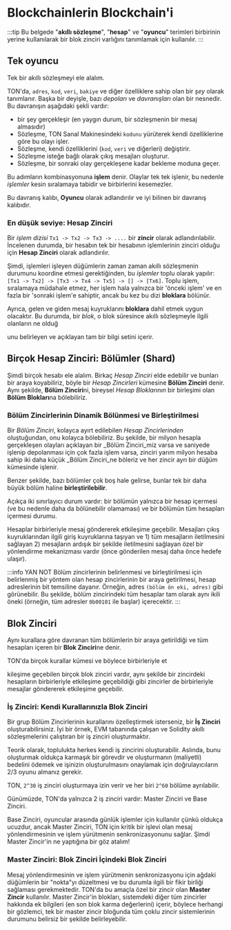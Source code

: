 # Blockchainlerin Blockchain'i

:::tip
Bu belgede "**akıllı sözleşme**", "**hesap**" ve "**oyuncu**" terimleri birbirinin yerine kullanılarak bir blok zinciri varlığını tanımlamak için kullanılır.
:::

## Tek oyuncu

Tek bir akıllı sözleşmeyi ele alalım.

TON'da, `adres`, `kod`, `veri`, `bakiye` ve diğer özelliklere sahip olan bir _şey_ olarak tanımlanır. Başka bir deyişle, bazı _depoları_ ve _davranışları_ olan bir nesnedir.
Bu davranışın aşağıdaki şekli vardır:
* bir şey gerçekleşir (en yaygın durum, bir sözleşmenin bir mesaj almasıdır)
* Sözleşme, TON Sanal Makinesindeki `kodunu` yürüterek kendi özelliklerine göre bu olayı işler.
* Sözleşme, kendi özelliklerini (`kod`, `veri` ve diğerleri) değiştirir.
* Sözleşme isteğe bağlı olarak çıkış mesajları oluşturur.
* Sözleşme, bir sonraki olay gerçekleşene kadar bekleme moduna geçer.

Bu adımların kombinasyonuna **işlem** denir. Olaylar tek tek işlenir, bu nedenle _işlemler_ kesin sıralamaya tabidir ve birbirlerini kesemezler.

Bu davranış kalıbı, **Oyuncu** olarak adlandırılır ve iyi bilinen bir davranış kalıbıdır.

### En düşük seviye: Hesap Zinciri

Bir _işlem dizisi_ `Tx1 -> Tx2 -> Tx3 -> ....` bir **zincir** olarak adlandırılabilir. İncelenen durumda, bir hesabın tek bir hesabının işlemlerinin zinciri olduğu için **Hesap Zinciri** olarak adlandırılır.

Şimdi, işlemleri işleyen düğümlerin zaman zaman akıllı sözleşmenin durumunu koordine etmesi gerektiğinden, bu _işlemler_ toplu olarak yapılır:
`[Tx1 -> Tx2] -> [Tx3 -> Tx4 -> Tx5] -> [] -> [Tx6]`.
Toplu işlem, sıralamaya müdahale etmez, her işlem hala yalnızca bir 'önceki işlem' ve en fazla bir 'sonraki işlem'e sahiptir, ancak bu kez bu dizi **bloklara** bölünür.

Ayrıca, gelen ve giden mesaj kuyruklarını **bloklara** dahil etmek uygun olacaktır. Bu durumda, bir _blok_, o blok süresince akıllı sözleşmeyle ilgili olanların ne olduğ

unu belirleyen ve açıklayan tam bir bilgi setini içerir.

## Birçok Hesap Zinciri: Bölümler (Shard)

Şimdi birçok hesabı ele alalım. Birkaç _Hesap Zinciri_ elde edebilir ve bunları bir araya koyabiliriz, böyle bir _Hesap Zincirleri_ kümesine **Bölüm Zinciri** denir. Aynı şekilde, **Bölüm Zinciri**ni, bireysel _Hesap Bloklarının_ bir birleşimi olan **Bölüm Blokları**na bölebiliriz.

### Bölüm Zincirlerinin Dinamik Bölünmesi ve Birleştirilmesi

Bir _Bölüm Zinciri_, kolayca ayırt edilebilen _Hesap Zincirlerinden_ oluştuğundan, onu kolayca bölebiliriz. Bu şekilde, bir milyon hesapla gerçekleşen olayları açıklayan bir _Bölüm Zinciri_miz varsa ve saniyede işlenip depolanması için çok fazla işlem varsa, zinciri yarım milyon hesaba sahip iki daha küçük _Bölüm Zinciri_ne böleriz ve her zincir ayrı bir düğüm kümesinde işlenir.

Benzer şekilde, bazı bölümler çok boş hale gelirse, bunlar tek bir daha büyük bölüm haline **birleştirilebilir**.

Açıkça iki sınırlayıcı durum vardır: bir bölümün yalnızca bir hesap içermesi (ve bu nedenle daha da bölünebilir olamaması) ve bir bölümün tüm hesapları içermesi durumu.

Hesaplar birbirleriyle mesaj göndererek etkileşime geçebilir. Mesajları çıkış kuyruklarından ilgili giriş kuyruklarına taşıyan ve 1) tüm mesajların iletilmesini sağlayan 2) mesajların ardışık bir şekilde iletilmesini sağlayan özel bir yönlendirme mekanizması vardır (önce gönderilen mesaj daha önce hedefe ulaşır).

:::info YAN NOT
Bölüm zincirlerinin belirlenmesi ve birleştirilmesi için belirlenmiş bir yöntem olan hesap zincirlerinin bir araya getirilmesi, hesap adreslerinin bit temsiline dayanır. Örneğin, adres `(bölüm ön eki, adres)` gibi görünebilir. Bu şekilde, bölüm zincirindeki tüm hesaplar tam olarak aynı ikili öneki (örneğin, tüm adresler `0b00101` ile başlar) içerecektir.
:::


## Blok Zinciri

Aynı kurallara göre davranan tüm bölümlerin bir araya getirildiği ve tüm hesapları içeren bir **Blok Zinciri**ne denir.

TON'da birçok kurallar kümesi ve böylece birbirleriyle et

kileşime geçebilen birçok blok zinciri vardır, aynı şekilde bir zincirdeki hesapların birbirleriyle etkileşime geçebildiği gibi zincirler de birbirleriyle mesajlar göndererek etkileşime geçebilir.

### İş Zinciri: Kendi Kurallarınızla Blok Zinciri

Bir grup Bölüm Zincirlerinin kurallarını özelleştirmek isterseniz, bir **İş Zinciri** oluşturabilirsiniz. İyi bir örnek, EVM tabanında çalışan ve Solidity akıllı sözleşmelerini çalıştıran bir iş zinciri oluşturmaktır.

Teorik olarak, toplulukta herkes kendi iş zincirini oluşturabilir. Aslında, bunu oluşturmak oldukça karmaşık bir görevdir ve oluşturmanın (maliyetli) bedelini ödemek ve işinizin oluşturulmasını onaylamak için doğrulayıcıların 2/3 oyunu almanız gerekir.

TON, `2^30` iş zinciri oluşturmaya izin verir ve her biri `2^60` bölüme ayrılabilir.

Günümüzde, TON'da yalnızca 2 iş zinciri vardır: Master Zinciri ve Base Zinciri.

Base Zinciri, oyuncular arasında günlük işlemler için kullanılır çünkü oldukça ucuzdur, ancak Master Zinciri, TON için kritik bir işlevi olan mesaj yönlendirmesinin ve işlem yürütmenin senkronizasyonunu sağlar. Şimdi Master Zincir'in ne yaptığına bir göz atalım!

### Master Zinciri: Blok Zinciri İçindeki Blok Zinciri

Mesaj yönlendirmesinin ve işlem yürütmenin senkronizasyonu için ağdaki düğümlerin bir "nokta"yı düzeltmesi ve bu durumla ilgili bir fikir birliği sağlaması gerekmektedir. TON'da bu amaçla özel bir zincir olan **Master Zincir** kullanılır. Master Zincir'in blokları, sistemdeki diğer tüm zincirler hakkında ek bilgileri (en son blok karma değerlerini) içerir, böylece herhangi bir gözlemci, tek bir master zincir bloğunda tüm çoklu zincir sistemlerinin durumunu belirsiz bir şekilde belirleyebilir.

